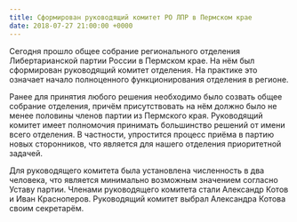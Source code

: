 ```yaml
---
title: Сформирован руководящий комитет РО ЛПР в Пермском крае
date: 2018-07-27 21:00:00 +0000
---
```

Сегодня прошло общее собрание регионального отделения Либертарианской партии
России в Пермском крае. На нём был сформирован руководящий комитет отделения.
На практике это означает начало полноценного функционирования отделения
в регионе.

Ранее для принятия любого решения необходимо было созвать общее собрание
отделения, причём присутствовать на нём должно было не менее половины членов
партии из Пермского края. Руководящий комитет имеет полномочия принимать
большинство решений от имени всего отделения. В частности, упростится процесс
приёма в партию новых сторонников, что является для нашего отделения
приоритетной задачей.

Для руководящего комитета была установлена численность в два человека, что
является минимально возможным значением согласно Уставу партии. Членами
руководящего комитета стали Александр Котов и Иван Красноперов. Руководящий
комитет выбрал Александра Котова своим секретарём.
